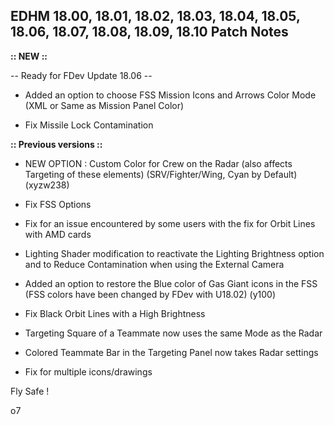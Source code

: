 ## EDHM 18.00, 18.01, 18.02, 18.03, 18.04, 18.05, 18.06, 18.07, 18.08, 18.09, 18.10 Patch Notes

**:: NEW ::**

-- Ready for FDev Update 18.06 --

- Added an option to choose FSS Mission Icons and Arrows Color Mode (XML or Same as Mission Panel Color)

- Fix Missile Lock Contamination


**:: Previous versions ::**

- NEW OPTION : Custom Color for Crew on the Radar (also affects Targeting of these elements) (SRV/Fighter/Wing, Cyan by Default) (xyzw238)

- Fix FSS Options

- Fix for an issue encountered by some users with the fix for Orbit Lines with AMD cards

- Lighting Shader modification to reactivate the Lighting Brightness option and to Reduce Contamination when using the External Camera

- Added an option to restore the Blue color of Gas Giant icons in the FSS (FSS colors have been changed by FDev with U18.02) (y100)

- Fix Black Orbit Lines with a High Brightness

- Targeting Square of a Teammate now uses the same Mode as the Radar

- Colored Teammate Bar in the Targeting Panel now takes Radar settings

- Fix for multiple icons/drawings


Fly Safe !

o7

